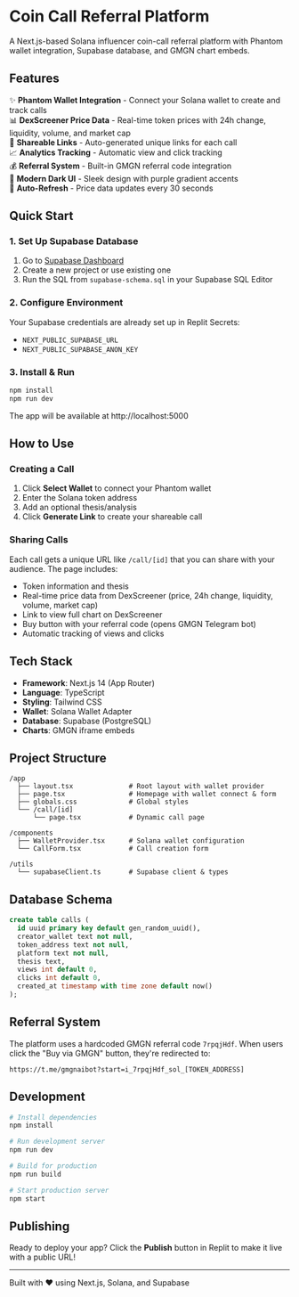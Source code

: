 # Coin Call Referral Platform

A Next.js-based Solana influencer coin-call referral platform with Phantom wallet integration, Supabase database, and GMGN chart embeds.

## Features

✨ **Phantom Wallet Integration** - Connect your Solana wallet to create and track calls  
📊 **DexScreener Price Data** - Real-time token prices with 24h change, liquidity, volume, and market cap  
🔗 **Shareable Links** - Auto-generated unique links for each call  
📈 **Analytics Tracking** - Automatic view and click tracking  
💰 **Referral System** - Built-in GMGN referral code integration  
🎨 **Modern Dark UI** - Sleek design with purple gradient accents  
🔄 **Auto-Refresh** - Price data updates every 30 seconds

## Quick Start

### 1. Set Up Supabase Database

1. Go to [Supabase Dashboard](https://supabase.com/dashboard/projects)
2. Create a new project or use existing one
3. Run the SQL from `supabase-schema.sql` in your Supabase SQL Editor

### 2. Configure Environment

Your Supabase credentials are already set up in Replit Secrets:
- `NEXT_PUBLIC_SUPABASE_URL`
- `NEXT_PUBLIC_SUPABASE_ANON_KEY`

### 3. Install & Run

```bash
npm install
npm run dev
```

The app will be available at http://localhost:5000

## How to Use

### Creating a Call

1. Click **Select Wallet** to connect your Phantom wallet
2. Enter the Solana token address
3. Add an optional thesis/analysis
4. Click **Generate Link** to create your shareable call

### Sharing Calls

Each call gets a unique URL like `/call/[id]` that you can share with your audience. The page includes:
- Token information and thesis
- Real-time price data from DexScreener (price, 24h change, liquidity, volume, market cap)
- Link to view full chart on DexScreener
- Buy button with your referral code (opens GMGN Telegram bot)
- Automatic tracking of views and clicks

## Tech Stack

- **Framework**: Next.js 14 (App Router)
- **Language**: TypeScript
- **Styling**: Tailwind CSS
- **Wallet**: Solana Wallet Adapter
- **Database**: Supabase (PostgreSQL)
- **Charts**: GMGN iframe embeds

## Project Structure

```
/app
  ├── layout.tsx              # Root layout with wallet provider
  ├── page.tsx                # Homepage with wallet connect & form
  ├── globals.css             # Global styles
  └── /call/[id]
      └── page.tsx            # Dynamic call page

/components
  ├── WalletProvider.tsx      # Solana wallet configuration
  └── CallForm.tsx            # Call creation form

/utils
  └── supabaseClient.ts       # Supabase client & types
```

## Database Schema

```sql
create table calls (
  id uuid primary key default gen_random_uuid(),
  creator_wallet text not null,
  token_address text not null,
  platform text not null,
  thesis text,
  views int default 0,
  clicks int default 0,
  created_at timestamp with time zone default now()
);
```

## Referral System

The platform uses a hardcoded GMGN referral code `7rpqjHdf`. When users click the "Buy via GMGN" button, they're redirected to:

```
https://t.me/gmgnaibot?start=i_7rpqjHdf_sol_[TOKEN_ADDRESS]
```

## Development

```bash
# Install dependencies
npm install

# Run development server
npm run dev

# Build for production
npm run build

# Start production server
npm start
```

## Publishing

Ready to deploy your app? Click the **Publish** button in Replit to make it live with a public URL!

---

Built with ❤️ using Next.js, Solana, and Supabase
